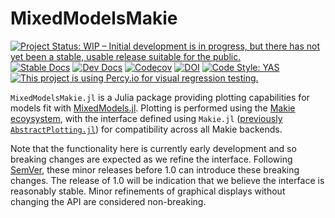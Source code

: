 # MixedModelsMakie

[![Project Status: WIP – Initial development is in progress, but there has not yet been a stable, usable release suitable for the public.](https://www.repostatus.org/badges/latest/wip.svg)](https://www.repostatus.org/#wip)
[![Stable Docs][docs-stable-img]][docs-stable-url]
[![Dev Docs][docs-dev-img]][docs-dev-url]
[![Codecov](https://codecov.io/gh/palday/MixedModelsMakie.jl/branch/main/graph/badge.svg)](https://codecov.io/gh/palday/MixedModelsMakie.jl)
[![DOI](https://zenodo.org/badge/337082315.svg)](https://zenodo.org/badge/latestdoi/337082315)
[![Code Style: YAS](https://img.shields.io/badge/code%20style-yas-1fdcb3.svg)](https://github.com/jrevels/YASGuide)
[![This project is using Percy.io for visual regression testing.](https://percy.io/static/images/percy-badge.svg)](https://percy.io/d68e1e2f/MixedModelsMakie)

[docs-dev-img]: https://img.shields.io/badge/docs-dev-blue.svg
[docs-dev-url]: https://palday.github.io/MixedModelsMakie.jl/dev

[docs-stable-img]: https://img.shields.io/badge/docs-stable-blue.svg
[docs-stable-url]: https://palday.github.io/MixedModelsMakie.jl/stable

`MixedModelsMakie.jl` is a Julia package providing plotting capabilities for models fit with [MixedModels.jl](https://juliastats.org/MixedModels.jl/stable/).
Plotting is performed using the [Makie ecoysystem](https://makie.juliaplots.org/stable/), with the interface defined using `Makie.jl` ([previously `AbstractPlotting.jl`](https://discourse.julialang.org/t/ann-makie-v-0-13/61522)) for compatibility across all Makie backends.

Note that the functionality here is currently early development and so breaking changes are expected as we refine the interface.
Following [SemVer](https://semver.org/), these minor releases before 1.0 can introduce these breaking changes.
The release of 1.0 will be indication that we believe the interface is reasonably stable.
Minor refinements of graphical displays without changing the API are considered non-breaking.
